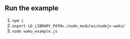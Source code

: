 
## Run the example

1. `npm i`
2. `export LD_LIBRARY_PATH=./node_modules/nodejs-waku/`
3. `node waku_example.js`
